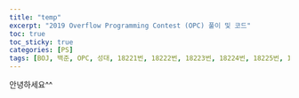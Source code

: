```yaml
---
title: "temp"
excerpt: "2019 Overflow Programming Contest (OPC) 풀이 및 코드"
toc: true
toc_sticky: true
categories: [PS]
tags: [BOJ, 백준, OPC, 성대, 18221번, 18222번, 18223번, 18224번, 18225번, 18226번, 18227번]
---
```


안녕하세요^^
